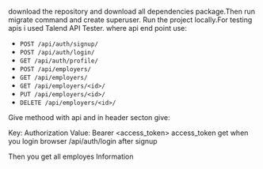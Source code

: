download the repository and download all dependencies package.Then run migrate command and create superuser.
Run the project locally.For testing apis i used Talend API Tester.
where api end point use:
- `POST /api/auth/signup/`
- `POST /api/auth/login/`
- `GET /api/auth/profile/`
- `POST /api/employers/`
- `GET /api/employers/`
- `GET /api/employers/<id>/`
- `PUT /api/employers/<id>/`
- `DELETE /api/employers/<id>/`

Give methood with api and in header secton give:

Key: Authorization
Value: Bearer <access_token>
access_token get when you login browser /api/auth/login after signup

Then you get all employes Information
